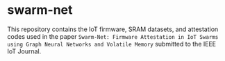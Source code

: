 # swarm-net
This repository contains the IoT firmware, SRAM datasets, and attestation codes used in the paper `Swarm-Net: Firmware Attestation in IoT Swarms using Graph Neural Networks and Volatile Memory` submitted to the IEEE IoT Journal.

